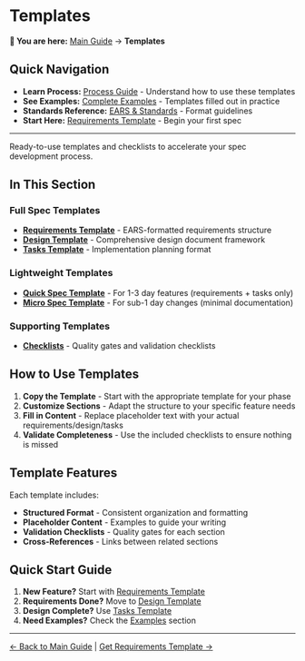 # Templates

<!-- Navigation Metadata -->
<!-- Section: Templates | Level: Reference | Prerequisites: None -->
<!-- Related: process/README.md, examples/README.md, resources/standards.md -->

**📍 You are here:** [Main Guide](../../README.md) → **Templates**

## Quick Navigation
- **Learn Process:** [Process Guide](../process/README.md) - Understand how to use these templates
- **See Examples:** [Complete Examples](README.md) - Templates filled out in practice
- **Standards Reference:** [EARS & Standards](../resources/standards.md) - Format guidelines
- **Start Here:** [Requirements Template](requirements-template.md) - Begin your first spec

---

Ready-to-use templates and checklists to accelerate your spec development process.

## In This Section

### Full Spec Templates
- **[Requirements Template](requirements-template.md)** - EARS-formatted requirements structure
- **[Design Template](design-template.md)** - Comprehensive design document framework
- **[Tasks Template](tasks-template.md)** - Implementation planning format

### Lightweight Templates
- **[Quick Spec Template](quick-spec-template.md)** - For 1-3 day features (requirements + tasks only)
- **[Micro Spec Template](micro-spec-template.md)** - For sub-1 day changes (minimal documentation)

### Supporting Templates
- **[Checklists](checklists.md)** - Quality gates and validation checklists

## How to Use Templates

1. **Copy the Template** - Start with the appropriate template for your phase
2. **Customize Sections** - Adapt the structure to your specific feature needs
3. **Fill in Content** - Replace placeholder text with your actual requirements/design/tasks
4. **Validate Completeness** - Use the included checklists to ensure nothing is missed

## Template Features

Each template includes:
- **Structured Format** - Consistent organization and formatting
- **Placeholder Content** - Examples to guide your writing
- **Validation Checklists** - Quality gates for each section
- **Cross-References** - Links between related sections

## Quick Start Guide

1. **New Feature?** Start with [Requirements Template](requirements-template.md)
2. **Requirements Done?** Move to [Design Template](design-template.md)  
3. **Design Complete?** Use [Tasks Template](tasks-template.md)
4. **Need Examples?** Check the [Examples](../examples/README.md) section

---

[← Back to Main Guide](../../README.md) | [Get Requirements Template →](requirements-template.md)